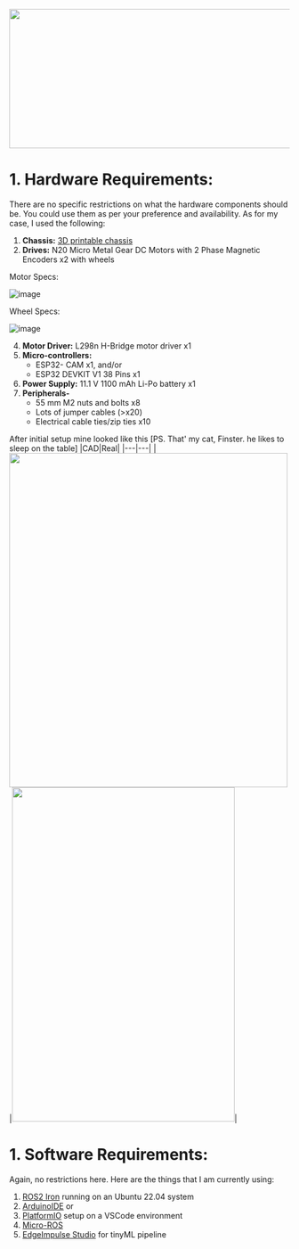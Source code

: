 <p align="center">
<img src="https://github.com/AntarCreates/tinyTurtle/assets/81281780/b0d715eb-0868-4717-89b4-4e05b1c8ddcc" height="250" width="600"/>
</p>

# 1. Hardware Requirements:
There are no specific restrictions on what the hardware components should be. You could use them as per your preference and availability. As for my case, I used the following:

1. **Chassis:** [3D printable chassis](https://github.com/AntarCreates/tinyTurtle/tree/main/meshes)
2. **Drives:** N20 Micro Metal Gear DC Motors with 2 Phase Magnetic Encoders x2 with wheels
   
Motor Specs:

![image](https://github.com/AntarCreates/tinyTurtle/assets/81281780/3a657389-978a-4571-a515-60cd77d58f63)

Wheel Specs:

![image](https://github.com/AntarCreates/tinyTurtle/assets/81281780/6d56d104-7016-4662-8c61-087d0165e640)


4. **Motor Driver:** L298n H-Bridge motor driver x1
5. **Micro-controllers:**
    -  ESP32- CAM x1, and/or
    -  ESP32 DEVKIT V1 38 Pins x1
6. **Power Supply:** 11.1 V 1100 mAh Li-Po battery x1
7. **Peripherals-**
   - 55 mm M2 nuts and bolts x8
    - Lots of jumper cables (>x20)
    - Electrical cable ties/zip ties x10

After initial setup mine looked like this [PS. That' my cat, Finster. he likes to sleep on the table]
|CAD|Real|
|---|---|
|<img src="https://github.com/AntarCreates/tinyTurtle/assets/81281780/5c01d682-0607-49cc-be0c-d35fd1b9ffeb" width="500" height="600"/>|<img src="https://github.com/AntarCreates/tinyTurtle/assets/81281780/52588d59-b812-4544-9b9f-97a509bab553" width="400" height="600"/>|

# 1. Software Requirements:
Again, no restrictions here. Here are the things that I am currently using:
1. [ROS2 Iron](https://docs.ros.org/en/iron/index.html) running on an Ubuntu 22.04 system
2. [ArduinoIDE](https://www.arduino.cc/en/software) or
3. [PlatformIO](https://platformio.org/install/ide?install=vscode) setup on a VSCode environment
4. [Micro-ROS](https://micro.ros.org/)
5. [EdgeImpulse Studio](https://edgeimpulse.com/) for tinyML pipeline
